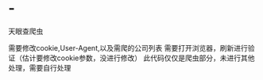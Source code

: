 # -
天眼查爬虫

需要修改cookie,User-Agent,以及需爬的公司列表
需要打开浏览器，刷新进行验证（估计要修改cookie参数，没进行修改）
此代码仅仅是爬虫部分，未进行其他处理，需要自行处理
